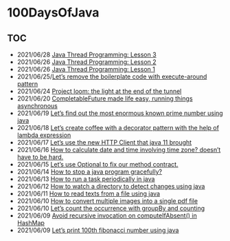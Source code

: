 # 100DaysOfJava

## TOC
-   2021/06/28 [Java Thread Programming: Lesson 3](https://bazlur.com/2021/06/java-thread-programming-lesson-3/)
-   2021/06/26 [Java Thread Programming: Lesson 2](https://bazlur.com/2021/06/java-thread-programming-lesson-2/)
-   2021/06/26 [Java Thread Programming: Lesson 1](https://bazlur.com/2021/06/java-thread-programming-lesson-1/)
-   2021/06/25/[Let’s remove the boilerplate code with execute-around pattern](https://bazlur.com/2021/06/lets-remove-the-boilerplate-code-with-execute-around-pattern/)
-   2021/06/24 [Project loom: the light at the end of the tunnel](https://bazlur.com/2021/06/project-loom-the-light-at-the-end-of-the-tunnel/)
-   2021/06/20 [CompletableFuture made life easy, running things asynchronous](https://bazlur.com/2021/06/completablefuture-made-life-easy-running-things-asynchronous/)
-   2021/06/19 [Let’s find out the most enormous known prime number using java](https://bazlur.com/2021/06/lets-find-out-the-most-enormous-known-prime-number-using-java/)
-   2021/06/18 [Let’s create coffee with a decorator pattern with the help of lambda expression](https://bazlur.com/2021/06/lets-create-coffee-with-a-decorator-pattern-with-the-help-of-lambda-expression/)
-   2021/06/17 [Let’s use the new HTTP Client that java 11 brought](https://bazlur.com/2021/06/lets-use-the-new-http-client-that-java-11-brought/)
-   2021/06/16 [How to calculate date and time involving time zone?
    doesn’t have to be
    hard.](https://bazlur.com/2021/06/how-to-calculate-date-and-time-involving-time-zone-doesnt-have-to-be-hard./)
-   2021/06/15 [Let’s use Optional to fix our method
    contract.](https://bazlur.com/2021/06/lets-use-optional-to-fix-our-method-contract./)
-   2021/06/14 [How to stop a java program
    gracefully?](https://bazlur.com/2021/06/how-to-stop-a-java-program-gracefully/)
-   2021/06/13 [How to run a task periodically in
    java](https://bazlur.com/2021/06/how-to-run-a-task-periodically-in-java/)
-   2021/06/12 [How to watch a directory to detect changes using
    java](https://bazlur.com/2021/06/how-to-watch-a-directory-to-detect-changes-using-java/)
-   2021/06/11 [How to read texts from a file using
    java](https://bazlur.com/2021/06/how-to-read-texts-from-a-file-using-java/)
-   2021/06/10 [How to convert multiple images into a single pdf
    file](https://bazlur.com/2021/06/how-to-convert-multiple-images-into-a-single-pdf-file/)
-   2021/06/10 [Let’s count the occurrence with groupBy and
    counting](https://bazlur.com/2021/06/lets-count-the-occurrence-with-groupby-and-counting/)
-   2021/06/09 [Avoid recursive invocation on computeIfAbsent() in
    HashMap](https://bazlur.com/2021/06/avoid-recursive-invocation-on-computeifabsent-in-hashmap/)
-   2021/06/09 [Let’s print 100th fibonacci number using
    java](https://bazlur.com/2021/06/lets-print-100th-fibonacci-number-using-java/)
